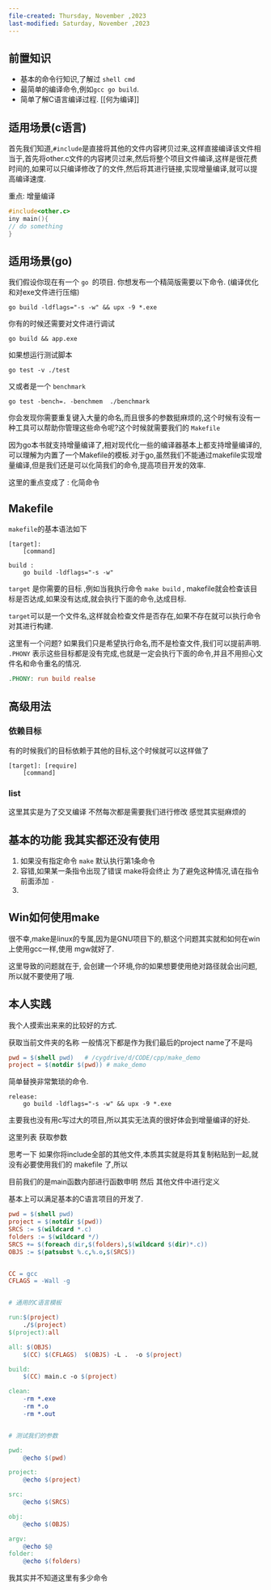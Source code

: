 ```yaml
---
file-created: Thursday, November ,2023
last-modified: Saturday, November ,2023
---
```



## 前置知识

* 基本的命令行知识,了解过 `shell cmd`
* 最简单的编译命令,例如`gcc go build`.
* 简单了解C语言编译过程. [[何为编译]]

## 适用场景(c语言)

首先我们知道,`#include`是直接将其他的文件内容拷贝过来,这样直接编译该文件相当于,首先将other.c文件的内容拷贝过来,然后将整个项目文件编译,这样是很花费时间的,如果可以只编译修改了的文件,然后将其进行链接,实现增量编译,就可以提高编译速度.

重点: 增量编译 

```c
#include<other.c>
iny main(){
// do something 
}
```


## 适用场景(go)


我们假设你现在有一个 `go `的项目. 你想发布一个精简版需要以下命令. (编译优化和对exe文件进行压缩)

```
go build -ldflags="-s -w" && upx -9 *.exe
```

你有的时候还需要对文件进行调试

```
go build && app.exe 
```

如果想运行测试脚本

```
go test -v ./test
```

又或者是一个 `benchmark`

```
go test -bench=. -benchmem  ./benchmark
```

你会发现你需要重复键入大量的命名,而且很多的参数挺麻烦的,这个时候有没有一种工具可以帮助你管理这些命令呢?这个时候就需要我们的 `Makefile`

因为go本书就支持增量编译了,相对现代化一些的编译器基本上都支持增量编译的,可以理解为内置了一个Makefile的模板.对于go,虽然我们不能通过makefile实现增量编译,但是我们还是可以化简我们的命令,提高项目开发的效率.

这里的重点变成了 : 化简命令 



## Makefile

`makefile`的基本语法如下

```
[target]:
	[command]
```

```
build :
	go build -ldflags="-s -w"
```

`target` 是你需要的目标 ,例如当我执行命令 `make build` , makefile就会检查该目标是否达成,如果没有达成,就会执行下面的命令,达成目标.

`target`可以是一个文件名,这样就会检查文件是否存在,如果不存在就可以执行命令对其进行构建.

这里有一个问题? 如果我们只是希望执行命名,而不是检查文件,我们可以提前声明. `.PHONY` 表示这些目标都是没有完成,也就是一定会执行下面的命令,并且不用担心文件名和命令重名的情况.

```makefile
.PHONY: run build realse
```



## 高级用法

### 依赖目标

有的时候我们的目标依赖于其他的目标,这个时候就可以这样做了

```
[target]: [require]
	[command]
```

### list

这里其实是为了交叉编译 不然每次都是需要我们进行修改 感觉其实挺麻烦的 



## 基本的功能 我其实都还没有使用


1. 如果没有指定命令 `make` 默认执行第1条命令
2. 容错,如果某一条指令出现了错误 make将会终止 为了避免这种情况,请在指令前面添加 `-` 
3. 


## Win如何使用make

很不幸,make是linux的专属,因为是GNU项目下的,额这个问题其实就和如何在win上使用gcc一样,使用 mgw就好了.

这里导致的问题就在于, 会创建一个环境,你的如果想要使用绝对路径就会出问题,所以就不要使用了哦.



## 本人实践

我个人摸索出来来的比较好的方式. 


获取当前文件夹的名称 一般情况下都是作为我们最后的project name了不是吗 

```Makefile
pwd = $(shell pwd)   # /cygdrive/d/CODE/cpp/make_demo
project = $(notdir $(pwd)) # make_demo
```

简单替换非常繁琐的命令.
```make
release:
    go build -ldflags="-s -w" && upx -9 *.exe 
```

主要我也没有用c写过大的项目,所以其实无法真的很好体会到增量编译的好处.


这里列表 获取参数


思考一下 如果你将include全部的其他文件,本质其实就是将其复制粘贴到一起,就没有必要使用我们的 makefile
了,所以

目前我们的是main函数内部进行函数申明 然后 其他文件中进行定义 


基本上可以满足基本的C语言项目的开发了.

```makefile
pwd = $(shell pwd)
project = $(notdir $(pwd))
SRCS := $(wildcard *.c)
folders := $(wildcard */)
SRCS += $(foreach dir,$(folders),$(wildcard $(dir)*.c))
OBJS := $(patsubst %.c,%.o,$(SRCS))


CC = gcc
CFLAGS = -Wall -g


# 通用的C语言模板

run:$(project)
	./$(project)
$(project):all

all: $(OBJS)
	$(CC) $(CFLAGS)  $(OBJS) -L .  -o $(project)

build:
	$(CC) main.c -o $(project)

clean:
	-rm *.exe
	-rm *.o
	-rm *.out


# 测试我们的参数

pwd:
	@echo $(pwd)

project:
	@echo $(project)

src:
	@echo $(SRCS)

obj:
	@echo $(OBJS)

argv:
	@echo $@
folder:
	@echo $(folders)
```

我其实并不知道这里有多少命令 